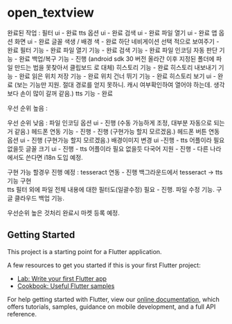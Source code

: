 # open_textview

완료된 작업 : 
필터 ui - 완료
tts 옵션 ui - 완료 
검색 ui - 완료 
파일 열기 ui - 완료 
앱 옵션 화면 ui - 완료 
글꼴 색생 / 배경 색 - 완료 
하단 네비게이션 선택 적으로 보여주기 - 완료 
필터 기능 - 완료
파일 열기 기능 - 완료 
검색 기능 - 완료 
파일 인코딩 자동 판단 기능 - 완료 
백업/복구 기능 - 진행 (android sdk 30 버전 올라간 이후 지정된 폴더에 파일 만드는 법을 못찾아서 클립보드 로 대체)
히스토리 기능 - 완료
히스토리 내보내기 기능 - 완료 
읽은 위치 저장 기능 - 완료
위치 건너 뛰기 기능 - 완료
히스토리 보기 ui - 완료 (보는 기능만 지원. 절대 경로를 얻지 못하니. 캐시 여부확인하여 열어야 하는데. 생각 보다 손이 많이 갈꺼 같음.)
tts 기능 - 완료 


우선 순위 높음 : 


우선 순위 낮음 :
파일 인코딩 옵션 ui - 진행 (수동 가능하게 조정, 대부분 자동으로 되는거 같음.)
헤드폰 연동 기능 - 진행   - 진행 (구현가능 할지 모르겠음.)
헤드폰 버튼 연동 옵션 ui  - 진행 (구현가능 할지 모르겠음.)
배경이미지 변경 ui -진행  - tts 어플이라 필요 없을듯 
글꼴 크기  ui - 진행     - tts 어플이라 필요 없을듯 
다국어 지원 - 진행       - 다른 나라에서도 쓴다면 i18n 도입 예정. 

구현 가능 할경우 진행 예정 : 
tesseract 연동 - 진행 
백그라운드에서 tesseract -> tts 기능 구현  
tts 필터 외에 파일 전체 내용에 대한 필터도(일괄수정) 필요 - 진행.
파일 수정 기능. 
구글 클라우드 백업 기능. 



우선순위 높은 것처리 완료시 마켓 등록 예정. 





## Getting Started

This project is a starting point for a Flutter application.

A few resources to get you started if this is your first Flutter project:

- [Lab: Write your first Flutter app](https://flutter.dev/docs/get-started/codelab)
- [Cookbook: Useful Flutter samples](https://flutter.dev/docs/cookbook)

For help getting started with Flutter, view our
[online documentation](https://flutter.dev/docs), which offers tutorials,
samples, guidance on mobile development, and a full API reference.
